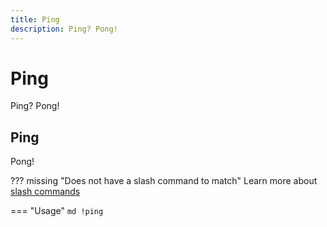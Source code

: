 ```yaml
---
title: Ping
description: Ping? Pong!
---
```

# Ping

Ping? Pong!

## Ping

Pong!

??? missing "Does not have a slash command to match"
	Learn more about [slash commands](/#slash-commands)

=== "Usage"
	```md
	!ping 
	```

